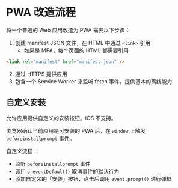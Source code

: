 # PWA 改造流程

将一个普通的 Web 应用改造为 PWA 需要以下步骤：

1. 创建 manifest JSON 文件，在 HTML 中通过 `<link>` 引用
   - 如果是 MPA，每个页面的 HTML 都需要引用

```html
<link rel="manifest" href="manifest.json" />
```

2. 通过 HTTPS 提供应用
3. 包含一个 Service Worker 来监听 fetch 事件，提供基本的离线能力

## 自定义安装

允许应用提供自定义的安装按钮。iOS 不支持。

浏览器确认当前应用是可安装的 PWA 后，在 `window` 上触发 `beforeinstallprompt` 事件。

自定义流程：

- 监听 `beforeinstallprompt` 事件
- 调用 `preventDefault()` 取消事件的默认行为
- 添加自定义的「安装」按钮，点击后调用 `event.prompt()` 进行弹框
